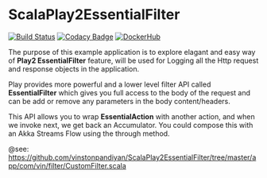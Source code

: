 # ScalaPlay2EssentialFilter

[![Build Status](https://travis-ci.org/vinstonpandiyan/ScalaPlay2EssentialFilter.svg?branch=master)](https://travis-ci.org/vinstonpandiyan/ScalaPlay2EssentialFilter.svg?branch=master) [![Codacy Badge](https://api.codacy.com/project/badge/Grade/78f6db9d16024552a7e9f3e9b781aec7)](https://www.codacy.com/app/vinstonpandiyan/scala-play2-activiti-integration?utm_source=github.com&amp;utm_medium=referral&amp;utm_content=vinstonpandiyan/scala-play2-activiti-integration&amp;utm_campaign=Badge_Grade) [![DockerHub](https://img.shields.io/badge/docker-available-blue.svg)](https://hub.docker.com/u/vinston/)

  The purpose of this example application is to explore elagant and easy way of **Play2 EssentialFilter** feature,
  will be used for Logging all the Http request and response objects in the application.

Play provides more powerful and a lower level filter API called **EssentialFilter** which gives you full access to the body of the request and can be add or remove any parameters in the body content/headers. 

This API allows you to wrap **EssentialAction** with another action, and when we invoke next, we get back an Accumulator. You could compose this with an Akka Streams Flow using the through method.

@see: https://github.com/vinstonpandiyan/ScalaPlay2EssentialFilter/tree/master/app/com/vin/filter/CustomFilter.scala


